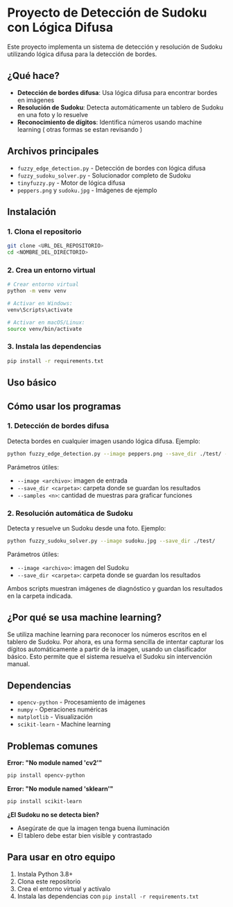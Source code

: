 # Proyecto de Detección de Sudoku con Lógica Difusa

Este proyecto implementa un sistema de detección y resolución de Sudoku utilizando lógica difusa para la detección de bordes.

## ¿Qué hace?

- **Detección de bordes difusa**: Usa lógica difusa para encontrar bordes en imágenes
- **Resolución de Sudoku**: Detecta automáticamente un tablero de Sudoku en una foto y lo resuelve
- **Reconocimiento de dígitos**: Identifica números usando machine learning ( otras formas se estan revisando )

## Archivos principales

- `fuzzy_edge_detection.py` - Detección de bordes con lógica difusa
- `fuzzy_sudoku_solver.py` - Solucionador completo de Sudoku  
- `tinyfuzzy.py` - Motor de lógica difusa
- `peppers.png` y `sudoku.jpg` - Imágenes de ejemplo

## Instalación

### 1. Clona el repositorio
```bash
git clone <URL_DEL_REPOSITORIO>
cd <NOMBRE_DEL_DIRECTORIO>
```

### 2. Crea un entorno virtual
```bash
# Crear entorno virtual
python -m venv venv

# Activar en Windows:
venv\Scripts\activate

# Activar en macOS/Linux:
source venv/bin/activate
```

### 3. Instala las dependencias
```bash
pip install -r requirements.txt
```

## Uso básico

## Cómo usar los programas

### 1. Detección de bordes difusa
Detecta bordes en cualquier imagen usando lógica difusa. Ejemplo:
```bash
python fuzzy_edge_detection.py --image peppers.png --save_dir ./test/ --samples 200
```
Parámetros útiles:
- `--image <archivo>`: imagen de entrada
- `--save_dir <carpeta>`: carpeta donde se guardan los resultados
- `--samples <n>`: cantidad de muestras para graficar funciones

### 2. Resolución automática de Sudoku
Detecta y resuelve un Sudoku desde una foto. Ejemplo:
```bash
python fuzzy_sudoku_solver.py --image sudoku.jpg --save_dir ./test/
```
Parámetros útiles:
- `--image <archivo>`: imagen del Sudoku
- `--save_dir <carpeta>`: carpeta donde se guardan los resultados

Ambos scripts muestran imágenes de diagnóstico y guardan los resultados en la carpeta indicada.

## ¿Por qué se usa machine learning?
Se utiliza machine learning para reconocer los números escritos en el tablero de Sudoku. Por ahora, es una forma sencilla de intentar capturar los dígitos automáticamente a partir de la imagen, usando un clasificador básico. Esto permite que el sistema resuelva el Sudoku sin intervención manual.

## Dependencias

- `opencv-python` - Procesamiento de imágenes
- `numpy` - Operaciones numéricas
- `matplotlib` - Visualización
- `scikit-learn` - Machine learning

## Problemas comunes

**Error: "No module named 'cv2'"**
```bash
pip install opencv-python
```

**Error: "No module named 'sklearn'"**
```bash
pip install scikit-learn
```

**¿El Sudoku no se detecta bien?**
- Asegúrate de que la imagen tenga buena iluminación
- El tablero debe estar bien visible y contrastado

## Para usar en otro equipo

1. Instala Python 3.8+ 
2. Clona este repositorio
3. Crea el entorno virtual y actívalo
4. Instala las dependencias con `pip install -r requirements.txt`
